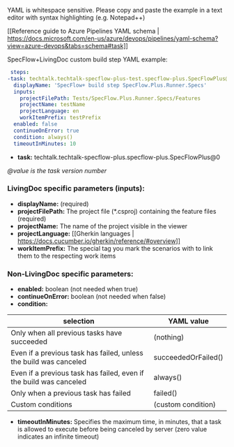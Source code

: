 YAML is whitespace sensitive. Please copy and paste the example in a text editor with syntax highlighting (e.g. Notepad++)

[[Reference guide to Azure Pipelines YAML schema | https://docs.microsoft.com/en-us/azure/devops/pipelines/yaml-schema?view=azure-devops&tabs=schema#task]]

SpecFlow+LivingDoc custom build step YAML example:

```yaml
 steps:
-task: techtalk.techtalk-specflow-plus-test.specflow-plus.SpecFlowPlus@0
  displayName: 'SpecFlow+ build step SpecFlow.Plus.Runner.Specs'
  inputs:
    projectFilePath: Tests/SpecFlow.Plus.Runner.Specs/Features
    projectName: testName
    projectLanguage: en
    workItemPrefix: testPrefix
  enabled: false
  continueOnError: true
  condition: always()
  timeoutInMinutes: 10
```

* **task:** techtalk.techtalk-specflow-plus.specflow-plus.SpecFlowPlus@0

_@value is the task version number_

### LivingDoc specific parameters (inputs):

* **displayName:** (required)
* **projectFilePath:** The project file (*.csproj) containing the feature files (required)
* **projectName:** The name of the project visible in the viewer
* **projectLanguage:** [[Gherkin languages | https://docs.cucumber.io/gherkin/reference/#overview]]
* **workItemPrefix:** The special tag you mark the scenarios with to link them to the respecting work items

### Non-LivingDoc specific parameters:

* **enabled:** boolean (not needed when true)
* **continueOnError:** boolean  (not needed when false)
* **condition:**

| selection | YAML value |
| --- | --- |
| Only when all previous tasks have succeeded | (nothing) |
| Even if a previous task has failed, unless the build was canceled | succeededOrFailed() |
| Even if a previous task has failed, even if the build was canceled | always() |
| Only when a previous task has failed | failed() |
| Custom conditions | (custom condition)

* **timeoutInMinutes:** Specifies the maximum time, in minutes, that a task is allowed to execute before being canceled by server (zero value indicates an infinite timeout)